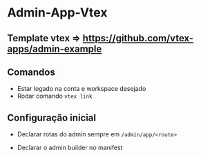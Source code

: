 # Admin-App-Vtex

## Template vtex => https://github.com/vtex-apps/admin-example 

## Comandos

- Estar logado na conta e workspace desejado
- Rodar comando ```vtex link```

## Configuração inicial

- Declarar rotas do admin sempre em ```/admin/app/<route>```

- Declarar o admin builder no manifest

